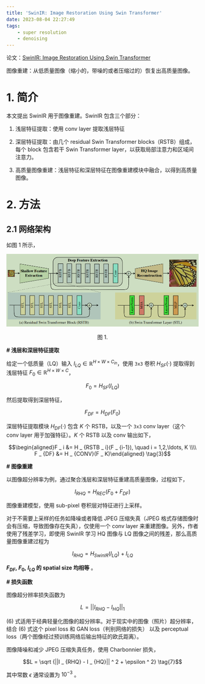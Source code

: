 ```yaml
---
title: 'SwinIR: Image Restoration Using Swin Transformer'
date: 2023-08-04 22:27:49
tags:
    - super resolution
    - denoising
---
```


论文：[SwinIR: Image Restoration Using Swin Transformer](https://arXiv.org/abs/2108.10257)

图像重建：从低质量图像（缩小的，带噪的或者压缩过的）恢复出高质量图像。

# 1. 简介

本文提出 SwinIR 用于图像重建。SwinIR 包含三个部分：

1. 浅层特征提取：使用 conv layer 提取浅层特征

2. 深层特征提取：由几个 residual Swin Transformer blocks（RSTB）组成，每个 block 包含若干 Swin Transformer layer，以获取局部注意力和区域间注意力。

3. 高质量图像重建：浅层特征和深层特征在图像重建模块中融合，以得到高质量图像。

# 2. 方法

## 2.1 网络架构

如图 1 所示，

![](/images/generative_model/swinir_1.png)

<center>图 1.</center>

**# 浅层和深层特征提取**

给定一个低质量（LQ）输入 $I _ {LQ} \in \mathbb R ^ {H \times W \times C _ {in}}$，使用 `3x3` 卷积 $H _ {SF}(\cdot)$ 提取得到浅层特征 $F _ 0 \in \mathbb R ^ {H \times W \times C}$，

$$F _ 0 = H _ {SF}(I _ {LQ}) \tag{1}$$

然后提取得到深层特征，

$$F _ {DF} = H _ {DF} (F _ 0) \tag{2}$$

深层特征提取模块 $H _ {DF}(\cdot)$ 包含 $K$ 个 RSTB，以及一个 `3x3` conv layer（这个 conv layer 用于加强特征）。$K$ 个 RSTB 以及 conv 输出如下，

$$\begin{aligned}F _ i &= H _ {RSTB _ i}(F _ {i-1}), \quad i = 1,2,\ldots, K
\\\\ F _ {DF} &= H _ {CONV}(F _ K)\end{aligned} \tag{3}$$

**# 图像重建**

以图像超分辨率为例，通过聚合浅层和深层特征重建高质量图像，过程如下，

$$I _ {RHQ} = H _ {REC}(F _ 0 + F _ {DF}) \tag{4}$$

图像重建模型，使用 sub-pixel 卷积层对特征进行上采样。

对于不需要上采样的任务如降噪或者降低 JPEG 压缩失真（JPEG 格式存储图像时会有压缩，导致图像存在失真），仅使用一个 conv layer 来重建图像。另外，作者使用了残差学习，即使用 SwinIR 学习 HQ 图像与 LQ 图像之间的残差，那么高质量图像重建过程为

$$I _ {RHQ} = H _ {SwinIR}(I _ {LQ}) + I _ {LQ} \tag{5}$$

**$F _ {DF}, \ F _ 0, \ I _ {LQ}$ 的 spatial size 均相等** 。

**# 损失函数**

图像超分辨率损失函数为

$$L = ||I _ {RHQ}-I _ {HQ}|| _ 1 \tag{6}$$

(6) 式适用于经典轻量化图像的超分辨率。对于现实中的图像（照片）超分辨率，结合 (6) 式这个 pixel loss 和 GAN loss（判别网络的损失） 以及 perceptual loss（两个图像经过预训练网络后输出特征的欧氏距离）。

图像降噪和减少 JPEG 压缩失真任务，使用 Charbonnier 损失，

$$L = \sqrt {||I _ {RHQ} - I _ {HQ}|| ^ 2 + \epsilon ^ 2} \tag{7}$$

其中常数 $\epsilon$ 通常设置为 $10 ^ {-3}$ 。